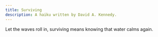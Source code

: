 ```yaml
---
title: Surviving
description: A haiku written by David A. Kennedy.
---
```


Let the waves roll in,
surviving means knowing that
water calms again.
